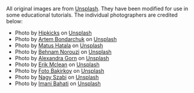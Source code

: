 All original images are from [Unsplash](https://unsplash.com/). They have been modified for use in some educational tutorials. The individual photographers are credited below:

- Photo by <a href="https://unsplash.com/@hipkicks?utm_source=unsplash&utm_medium=referral&utm_content=creditCopyText">Hipkicks</a> on <a href="https://unsplash.com/s/photos/sneakers?utm_source=unsplash&utm_medium=referral&utm_content=creditCopyText">Unsplash</a>
- Photo by <a href="https://unsplash.com/@artembondarchuk?utm_source=unsplash&utm_medium=referral&utm_content=creditCopyText">Artem Bondarchuk</a> on <a href="https://unsplash.com/s/photos/sneakers?utm_source=unsplash&utm_medium=referral&utm_content=creditCopyText">Unsplash</a>
- Photo by <a href="https://unsplash.com/@matushatala?utm_source=unsplash&utm_medium=referral&utm_content=creditCopyText">Matus Hatala</a> on <a href="https://unsplash.com/s/photos/sneakers?utm_source=unsplash&utm_medium=referral&utm_content=creditCopyText">Unsplash</a>
- Photo by <a href="https://unsplash.com/@behy_studio?utm_source=unsplash&utm_medium=referral&utm_content=creditCopyText">Behnam Norouzi</a> on <a href="https://unsplash.com/s/photos/sneakers?utm_source=unsplash&utm_medium=referral&utm_content=creditCopyText">Unsplash</a>
- Photo by <a href="https://unsplash.com/@alexagorn?utm_source=unsplash&utm_medium=referral&utm_content=creditCopyText">Alexandra Gorn</a> on <a href="https://unsplash.com/s/photos/sneakers?utm_source=unsplash&utm_medium=referral&utm_content=creditCopyText">Unsplash</a>
- Photo by <a href="https://unsplash.com/@introspectivedsgn?utm_source=unsplash&utm_medium=referral&utm_content=creditCopyText">Erik Mclean</a> on <a href="https://unsplash.com/s/photos/sneakers?utm_source=unsplash&utm_medium=referral&utm_content=creditCopyText">Unsplash</a>
- Photo by <a href="https://unsplash.com/@fotobakirkoy?utm_source=unsplash&utm_medium=referral&utm_content=creditCopyText">Foto Bakirkoy</a> on <a href="https://unsplash.com/s/photos/sneakers?utm_source=unsplash&utm_medium=referral&utm_content=creditCopyText">Unsplash</a>
- Photo by <a href="https://unsplash.com/@nagyszabi?utm_source=unsplash&utm_medium=referral&utm_content=creditCopyText">Nagy Szabi</a> on <a href="https://unsplash.com/s/photos/sneakers?utm_source=unsplash&utm_medium=referral&utm_content=creditCopyText">Unsplash</a>
- Photo by <a href="https://unsplash.com/@imani_bht?utm_source=unsplash&utm_medium=referral&utm_content=creditCopyText">Imani Bahati</a> on <a href="https://unsplash.com/s/photos/sneakers?utm_source=unsplash&utm_medium=referral&utm_content=creditCopyText">Unsplash</a>
